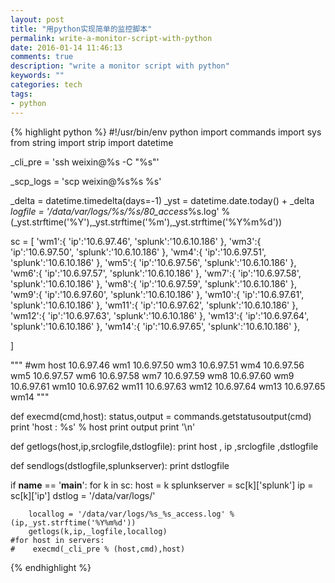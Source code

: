 ```yaml
---
layout: post
title: "用python实现简单的监控脚本"
permalink: write-a-monitor-script-with-python
date: 2016-01-14 11:46:13
comments: true
description: "write a monitor script with python"
keywords: ""
categories: tech
tags:
- python
---
```


{% highlight python %}
#!/usr/bin/env python
import commands
import sys
from string import strip
import datetime

_cli_pre = 'ssh weixin@%s -C "%s"'

_scp_logs = 'scp weixin@%s%s %s'

_delta = datetime.timedelta(days=-1)
_yst = datetime.date.today() + _delta
_logfile = '/data/var/logs/%s/%s/80_access_%s.log' % (_yst.strftime('%Y'),_yst.strftime('%m'),_yst.strftime('%Y%m%d'))




sc = [
    'wm1':{
        'ip':'10.6.97.46',
        'splunk':'10.6.10.186'
    },
    'wm3':{
        'ip':'10.6.97.50',
        'splunk':'10.6.10.186'
    },
    'wm4':{
        'ip':'10.6.97.51',
        'splunk':'10.6.10.186'
    },
    'wm5':{
        'ip':'10.6.97.56',
        'splunk':'10.6.10.186'
    },
    'wm6':{
        'ip':'10.6.97.57',
        'splunk':'10.6.10.186'
    },
    'wm7':{
        'ip':'10.6.97.58',
        'splunk':'10.6.10.186'
    },
    'wm8':{
        'ip':'10.6.97.59',
        'splunk':'10.6.10.186'
    },
    'wm9':{
        'ip':'10.6.97.60',
        'splunk':'10.6.10.186'
    },
    'wm10':{
        'ip':'10.6.97.61',
        'splunk':'10.6.10.186'
    },
    'wm11':{
        'ip':'10.6.97.62',
        'splunk':'10.6.10.186'
    },
    'wm12':{
        'ip':'10.6.97.63',
        'splunk':'10.6.10.186'
    },
    'wm13':{
        'ip':'10.6.97.64',
        'splunk':'10.6.10.186'
    },
    'wm14':{
        'ip':'10.6.97.65',
        'splunk':'10.6.10.186'
    },
                                                
]

"""
#wm host
10.6.97.46  wm1
10.6.97.50  wm3
10.6.97.51  wm4
10.6.97.56  wm5
10.6.97.57  wm6
10.6.97.58  wm7
10.6.97.59  wm8
10.6.97.60  wm9
10.6.97.61  wm10
10.6.97.62  wm11
10.6.97.63  wm12
10.6.97.64  wm13
10.6.97.65  wm14
"""







def execmd(cmd,host):
    status,output = commands.getstatusoutput(cmd)
    print 'host : %s' % host
    print  output
    print  '\n'



def getlogs(host,ip,srclogfile,dstlogfile):
    print host , ip ,srclogfile ,dstlogfile

    
def sendlogs(dstlogfile,splunkserver):
    print dstlogfile


if __name__ == '__main__':
    for k in sc:
        host = k
        splunkserver = sc[k]['splunk']
        ip = sc[k]['ip']
        dstlog = '/data/var/logs/'

        locallog = '/data/var/logs/%s_%s_access.log' % (ip,_yst.strftime('%Y%m%d'))
        getlogs(k,ip,_logfile,locallog)
    #for host in servers:
    #    execmd(_cli_pre % (host,cmd),host)


{% endhighlight %}